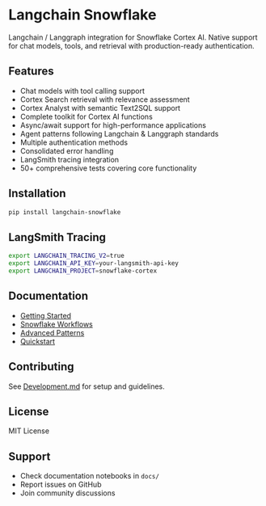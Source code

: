 # Langchain Snowflake

Langchain / Langgraph integration for Snowflake Cortex AI. Native support for chat models, tools, and retrieval with production-ready authentication.

## Features

- Chat models with tool calling support
- Cortex Search retrieval with relevance assessment
- Cortex Analyst with semantic Text2SQL support
- Complete toolkit for Cortex AI functions
- Async/await support for high-performance applications
- Agent patterns following Langchain & Langgraph standards
- Multiple authentication methods
- Consolidated error handling
- LangSmith tracing integration
- 50+ comprehensive tests covering core functionality

## Installation

```bash
pip install langchain-snowflake
```

## LangSmith Tracing

```bash
export LANGCHAIN_TRACING_V2=true
export LANGCHAIN_API_KEY=your-langsmith-api-key
export LANGCHAIN_PROJECT=snowflake-cortex
```

## Documentation

- [Getting Started](https://github.com/langchain-ai/langchain-snowflake/blob/main/libs/snowflake/docs/getting_started.ipynb)
- [Snowflake Workflows](https://github.com/langchain-ai/langchain-snowflake/blob/main/libs/snowflake/docs/snowflake_workflows.ipynb)
- [Advanced Patterns](https://github.com/langchain-ai/langchain-snowflake/blob/main/libs/snowflake/docs/advanced_patterns.ipynb)
- [Quickstart](https://quickstarts.snowflake.com/guide/build-evaluate-rag-langchain-snowflake/index.html?index=..%2F..index#0)

## Contributing

See [Development.md](https://github.com/langchain-ai/langchain-snowflake/blob/main/libs/snowflake/DEVELOPMENT.md) for setup and guidelines.

## License

MIT License

## Support

- Check documentation notebooks in `docs/`
- Report issues on GitHub
- Join community discussions